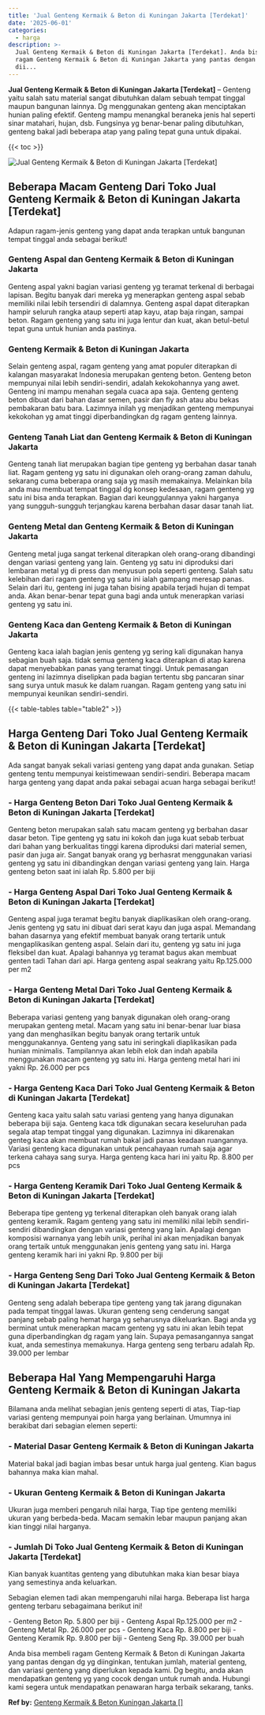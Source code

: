 ```yaml
---
title: 'Jual Genteng Kermaik & Beton di Kuningan Jakarta [Terdekat]'
date: '2025-06-01'
categories:
  - harga
description: >-
  Jual Genteng Kermaik & Beton di Kuningan Jakarta [Terdekat]. Anda bisa membeli
  ragam Genteng Kermaik & Beton di Kuningan Jakarta yang pantas dengan dg yg
  dii...
---
```


**Jual Genteng Kermaik & Beton di Kuningan Jakarta \[Terdekat\]** – Genteng yaitu salah satu material sangat dibutuhkan dalam sebuah tempat tinggal maupun bangunan lainnya. Dg menggunakan genteng akan menciptakan hunian paling efektif. Genteng mampu menangkal beraneka jenis hal seperti sinar matahari, hujan, dsb. Fungsinya yg benar-benar paling dibutuhkan, genteng bakal jadi beberapa atap yang paling tepat guna untuk dipakai.

{{< toc >}}

![Jual Genteng Kermaik & Beton di Kuningan Jakarta [Terdekat]](/images/genteng-minimalis-murah09.png)

## Beberapa Macam Genteng Dari Toko Jual Genteng Kermaik & Beton di Kuningan Jakarta \[Terdekat\]

Adapun ragam-jenis genteng yang dapat anda terapkan untuk bangunan tempat tinggal anda sebagai berikut!

### Genteng Aspal dan Genteng Kermaik & Beton di Kuningan Jakarta

Genteng aspal yakni bagian variasi genteng yg teramat terkenal di berbagai lapisan. Begitu banyak dari mereka yg menerapkan genteng aspal sebab memiliki nilai lebih tersendiri di dalamnya. Genteng aspal dapat diterapkan hampir seluruh rangka ataup seperti atap kayu, atap baja ringan, sampai beton. Ragam genteng yang satu ini juga lentur dan kuat, akan betul-betul tepat guna untuk hunian anda pastinya.

### Genteng Kermaik & Beton di Kuningan Jakarta

Selain genteng aspal, ragam genteng yang amat populer diterapkan di kalangan masyarakat Indonesia merupakan genteng beton. Genteng beton mempunyai nilai lebih sendiri-sendiri, adalah kekokohannya yang awet. Genteng ini mampu menahan segala cuaca apa saja. Genteng genteng beton dibuat dari bahan dasar semen, pasir dan fly ash atau abu bekas pembakaran batu bara. Lazimnya inilah yg menjadikan genteng mempunyai kekokohan yg amat tinggi diperbandingkan dg ragam genteng lainnya.

### Genteng Tanah Liat dan Genteng Kermaik & Beton di Kuningan Jakarta

Genteng tanah liat merupakan bagian tipe genteng yg berbahan dasar tanah liat. Ragam genteng yg satu ini digunakan oleh orang-orang zaman dahulu, sekarang cuma beberapa orang saja yg masih memakainya. Melainkan bila anda mau membuat tempat tinggal dg konsep kedesaan, ragam genteng yg satu ini bisa anda terapkan. Bagian dari keunggulannya yakni harganya yang sungguh-sungguh terjangkau karena berbahan dasar dasar tanah liat.

### Genteng Metal dan Genteng Kermaik & Beton di Kuningan Jakarta

Genteng metal juga sangat terkenal diterapkan oleh orang-orang dibandingi dengan variasi genteng yang lain. Genteng yg satu ini diproduksi dari lembaran metal yg di press dan menyusun pola seperti genteng. Salah satu kelebihan dari ragam genteng yg satu ini ialah gampang meresap panas. Selain dari itu, genteng ini juga tahan bising apabila terjadi hujan di tempat anda. Akan benar-benar tepat guna bagi anda untuk menerapkan variasi genteng yg satu ini.

### Genteng Kaca dan Genteng Kermaik & Beton di Kuningan Jakarta

Genteng kaca ialah bagian jenis genteng yg sering kali digunakan hanya sebagian buah saja. tidak semua genteng kaca diterapkan di atap karena dapat menyebabkan panas yang teramat tinggi. Untuk pemasangan genteng ini lazimnya diselipkan pada bagian tertentu sbg pancaran sinar sang surya untuk masuk ke dalam ruangan. Ragam genteng yang satu ini mempunyai keunikan sendiri-sendiri.

{{< table-tables table="table2" >}}

## Harga Genteng Dari Toko Jual Genteng Kermaik & Beton di Kuningan Jakarta \[Terdekat\]

Ada sangat banyak sekali variasi genteng yang dapat anda gunakan. Setiap genteng tentu mempunyai keistimewaan sendiri-sendiri. Beberapa macam harga genteng yang dapat anda pakai sebagai acuan harga sebagai berikut!

### \- Harga Genteng Beton Dari Toko Jual Genteng Kermaik & Beton di Kuningan Jakarta \[Terdekat\]

Genteng beton merupakan salah satu macam genteng yg berbahan dasar dasar beton. Tipe genteng yg satu ini kokoh dan juga kuat sebab terbuat dari bahan yang berkualitas tinggi karena diproduksi dari material semen, pasir dan juga air. Sangat banyak orang yg berhasrat menggunakan variasi genteng yg satu ini dibandingkan dengan variasi genteng yang lain. Harga genteng beton saat ini ialah Rp. 5.800 per biji

### \- Harga Genteng Aspal Dari Toko Jual Genteng Kermaik & Beton di Kuningan Jakarta \[Terdekat\]

Genteng aspal juga teramat begitu banyak diaplikasikan oleh orang-orang. Jenis genteng yg satu ini dibuat dari serat kayu dan juga aspal. Memandang bahan dasarnya yang efektif membuat banyak orang tertarik untuk mengaplikasikan genteng aspal. Selain dari itu, genteng yg satu ini juga fleksibel dan kuat. Apalagi bahannya yg teramat bagus akan membuat genten tadi Tahan dari api. Harga genteng aspal seakrang yaitu Rp.125.000 per m2

### \- Harga Genteng Metal Dari Toko Jual Genteng Kermaik & Beton di Kuningan Jakarta \[Terdekat\]

Beberapa variasi genteng yang banyak digunakan oleh orang-orang merupakan genteng metal. Macam yang satu ini benar-benar luar biasa yang dan menghasilkan begitu banyak orang tertarik untuk menggunakannya. Genteng yang satu ini seringkali diaplikasikan pada hunian minimalis. Tampilannya akan lebih elok dan indah apabila menggunakan macam genteng yg satu ini. Harga genteng metal hari ini yakni Rp. 26.000 per pcs

### \- Harga Genteng Kaca Dari Toko Jual Genteng Kermaik & Beton di Kuningan Jakarta \[Terdekat\]

Genteng kaca yaitu salah satu variasi genteng yang hanya digunakan beberapa biji saja. Genteng kaca tdk digunakan secara keseluruhan pada segala atap tempat tinggal yang digunakan. Lazimnya ini dikarenakan genteg kaca akan membuat rumah bakal jadi panas keadaan ruangannya. Variasi genteng kaca digunakan untuk pencahayaan rumah saja agar terkena cahaya sang surya. Harga genteng kaca hari ini yaitu Rp. 8.800 per pcs

### \- Harga Genteng Keramik Dari Toko Jual Genteng Kermaik & Beton di Kuningan Jakarta \[Terdekat\]

Beberapa tipe genteng yg terkenal diterapkan oleh banyak orang ialah genteng keramik. Ragam genteng yang satu ini memiliki nilai lebih sendiri-sendiri dibandingkan dengan variasi genteng yang lain. Apalagi dengan komposisi warnanya yang lebih unik, perihal ini akan menjadikan banyak orang tertaik untuk menggunakan jenis genteng yang satu ini. Harga genteng keramik hari ini yakni Rp. 9.800 per biji

### \- Harga Genteng Seng Dari Toko Jual Genteng Kermaik & Beton di Kuningan Jakarta \[Terdekat\]

Genteng seng adalah beberapa tipe genteng yang tak jarang digunakan pada tempat tinggal lawas. Ukuran genteng seng cenderung sangat panjang sebab paling hemat harga yg seharusnya dikeluarkan. Bagi anda yg berminat untuk menerapkan macam genteng yg satu ini akan lebih tepat guna diperbandingkan dg ragam yang lain. Supaya pemasangannya sangat kuat, anda semestinya memakunya. Harga genteng seng terbaru adalah Rp. 39.000 per lembar

## Beberapa Hal Yang Mempengaruhi Harga Genteng Kermaik & Beton di Kuningan Jakarta

Bilamana anda melihat sebagian jenis genteng seperti di atas, Tiap-tiap variasi genteng mempunyai poin harga yang berlainan. Umumnya ini berakibat dari sebagian elemen seperti:

### \- Material Dasar Genteng Kermaik & Beton di Kuningan Jakarta

Material bakal jadi bagian imbas besar untuk harga jual genteng. Kian bagus bahannya maka kian mahal.

### \- Ukuran Genteng Kermaik & Beton di Kuningan Jakarta

Ukuran juga memberi pengaruh nilai harga, Tiap tipe genteng memiliki ukuran yang berbeda-beda. Macam semakin lebar maupun panjang akan kian tinggi nilai harganya.

### \- Jumlah Di Toko Jual Genteng Kermaik & Beton di Kuningan Jakarta \[Terdekat\]

Kian banyak kuantitas genteng yang dibutuhkan maka kian besar biaya yang semestinya anda keluarkan.

Sebagian elemen tadi akan mempengaruhi nilai harga. Beberapa list harga genteng terbaru sebagaimana berikut ini!

\- Genteng Beton Rp. 5.800 per biji - Genteng Aspal Rp.125.000 per m2 - Genteng Metal Rp. 26.000 per pcs - Genteng Kaca Rp. 8.800 per biji - Genteng Keramik Rp. 9.800 per biji - Genteng Seng Rp. 39.000 per buah

Anda bisa membeli ragam Genteng Kermaik & Beton di Kuningan Jakarta yang pantas dengan dg yg diinginkan, tentukan jumlah, material genteng, dan variasi genteng yang diperlukan kepada kami. Dg begitu, anda akan mendapatkan genteng yg yang cocok dengan untuk rumah anda. Hubungi kami segera untuk mendapatkan penawaran harga terbaik sekarang, tanks.

**Ref by:**  [Genteng Kermaik & Beton  Kuningan Jakarta []](https://id.wikipedia.org/wiki/Genteng)
